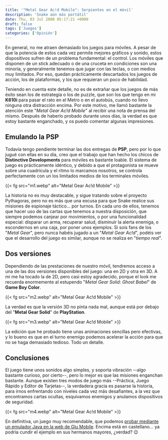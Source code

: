 ```yaml
---
title: '"Metal Gear Ac!d Mobile": Serpientes en el móvil'
description: 'Snake aún más portátil'
date: Thu, 03 Jul 2008 05:17:21 +0000
draft: false
tags: ['Juegos']
categories: ['Opinión']
---
```


En general, no me atraen demasiado los juegos para móviles. A pesar de que la potencia de estos cada vez permite mejores gráficos y sonido, estos dispositivos sufren de un problema fundamental: el control. Los móviles que disponen de un stick adecuado o de una cruceta en condiciones son una minoría, y generalmente tenemos que jugar con las teclas, o con medios muy limitados. Por eso, quedan prácticamente descartados los juegos de acción, los de plataformas, y los que requieran un poco de habilidad.

Teniendo en cuenta este detalle, no es de extrañar que los juegos de más éxito sean los de estrategia o los de puzzle, que son los que tengo en mi **K610i** para pasar el rato en el Metro o en el autobús, cuando no llevo ninguna otra distracción encima. Por este motivo, me llamó bastante la atención este "_Metal Gear Ac!d Mobile_" al recibir una nota de prensa del mismo. Después de haberlo probado durante unos días, la verdad es que estoy bastante enganchado, y os puedo comentar algunas impresiones.

## Emulando la PSP

Todavía tengo pendiente terminar las dos entregas de **PSP**, pero por lo que jugué con ellas en su día, creo que el trabajo que han hecho los chicos de **Distinctive Developments** para móviles es bastante loable. El sistema de juego es prácticamente idéntico, y debido a que el protagonista se mueve sobre una cuadrícula y el ritmo lo marcamos nosotros, se controla perfectamente con un los limitados medios de los terminales móviles.

{{< fg src="m1.webp" alt="Metal Gear Ac!d Mobile" >}}

La historia no es muy destacable, y sigue tratando sobre el proyecto Pythagoras, pero no es más que una excusa para que Snake realice sus misiones de espionaje táctico... por turnos. En cada uno de ellos, tenemos que hacer uso de las cartas que tenemos a nuestra disposición, que siempre podemos canjear por movimientos, o por una funcionalidad especial: disparar un arma, recuperar salud, disminuir la alerta enemiga, o escondernos en una caja, por poner unos ejemplos. Si sois fans de los "_Metal Gear_", pero nunca habéis jugado a un "_Metal Gear Ac!d_", podéis ver que el desarrollo del juego es similar, aunque no se realiza en "_tiempo real_".

## Dos versiones

Dependiendo de las prestaciones de nuestro móvil, tendremos acceso a una de las dos versiones disponibles del juego: una en 2D y otra en 3D. A mi me ha tocado la de 2D, pero casi estoy agradecido, porque el look me recuerda enormemente al estupendo "_Metal Gear Solid: Ghost Babel_" de **Game Boy Color**.

{{< fg src="m2.webp" alt="Metal Gear Ac!d Mobile" >}}

La verdad es que la versión 3D no pinta nada mal, aunque está por debajo del "**Metal Gear Solid**" de **PlayStation**.

{{< fg src="m3.webp" alt="Metal Gear Ac!d Mobile" >}}

La edición que he probado tiene unas animaciones sencillas pero efectivas, y lo bueno es que en el turno enemigo podemos acelerar la acción para que no se haga demasiado tedioso. Todo un detalle.

## Conclusiones

El juego tiene unos sonidos algo simples, y soporta vibración --algo bastante curioso, por cierto--, pero lo mejor es que las misiones enganchan bastante. Aunque existen tres modos de juego más --Práctica, Juego Rápido y Editor de Tarjetas--, la verdadera gracia es pasarse la historia, para irnos enfrentando con niveles cada vez más desafiantes, a la vez que encontramos cartas ocultas, esquivamos enemigos y anulamos dispositivos de seguridad.

{{< fg src="m4.webp" alt="Metal Gear Ac!d Mobile" >}}

En definitiva, un juego muy recomendable, que podemos [probar mediante un emulador Java en la web de Glu Mobile](http://www.glu.com/emea/pages/product.aspx?pr=Metal+Gear+Acid). Encima está en castellano... ya podría cundir el ejemplo en sus hermanos mayores, ¿verdad? :wink: